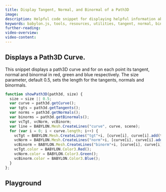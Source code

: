 ```yaml
---
title: Display Tangent, Normal, and Binormal of a Path3D
image: 
description: Helpful code snippet for displaying helpful information about a Path3D object in Babylon.js.
keywords: babylon.js, tools, resources, utilities, tangent, normal, binormal
further-reading:
video-overview:
video-content:
---
```


## Displays a Path3D Curve.

This snippet displays a path3D curve and for on each point its tangent, normal and binormal in red, green and blue respectively. 
The size parameter, default 0.5, sets the length for the tangents, normals and binormals.

```javascript
function showPath3D(path3d, size) {
  size = size || 0.5;
  var curve = path3d.getCurve();
  var tgts = path3d.getTangents();
  var norms = path3d.getNormals();
  var binorms = path3d.getBinormals();
  var vcTgt, vcNorm, vcBinorm;
  var line = BABYLON.Mesh.CreateLines("curve", curve, scene);
  for (var i = 0; i < curve.length; i++) {
    vcTgt = BABYLON.Mesh.CreateLines("tgt"+i, [curve[i], curve[i].add(tgts[i].scale(size))], scene);
    vcNorm = BABYLON.Mesh.CreateLines("norm"+i, [curve[i], curve[i].add(norms[i].scale(size))], scene);
    vcBinorm = BABYLON.Mesh.CreateLines("binorm"+i, [curve[i], curve[i].add(binorms[i].scale(size))], scene);
    vcTgt.color = BABYLON.Color3.Red();
    vcNorm.color = BABYLON.Color3.Green();
    vcBinorm.color = BABYLON.Color3.Blue();
  }
};
```
## Playground

<Playground id="#2IX4FB" title="Display Path3D Info" description=""/>